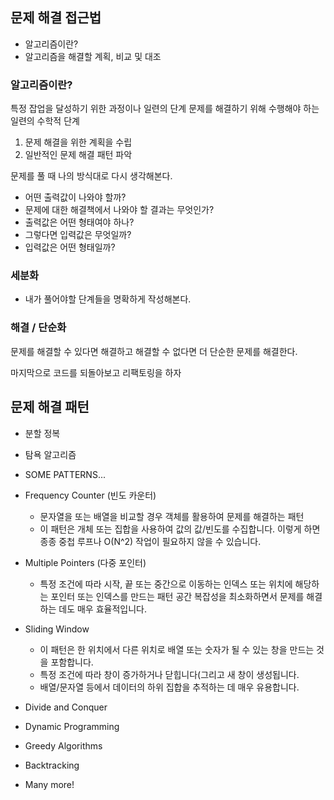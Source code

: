 ## 문제 해결 접근법

- 알고리즘이란?
- 알고리즘을 해결할 계획, 비교 및 대조

### 알고리즘이란?

특정 잡업을 달성하기 위한 과정이나 일련의 단계
문제를 해결하기 위해 수행해야 하는 일련의 수학적 단계

1. 문제 해결을 위한 계획을 수립
2. 일반적인 문제 해결 패턴 파악

문제를 풀 때 나의 방식대로 다시 생각해본다.

- 어떤 출력값이 나와야 할까?
- 문제에 대한 해결책에서 나와야 할 결과는 무엇인가?
- 출력값은 어떤 형태여야 하나?
- 그렇다면 입력값은 무엇일까?
- 입력값은 어떤 형태일까?

### 세분화

- 내가 풀어야할 단계들을 명확하게 작성해본다.

### 해결 / 단순화

문제를 해결할 수 있다면 해결하고 해결할 수 없다면 더 단순한 문제를 해결한다.

마지막으로 코드를 되돌아보고 리팩토링을 하자

## 문제 해결 패턴

- 분할 정복
- 탐욕 알고리즘

- SOME PATTERNS...

- Frequency Counter (빈도 카운터)

  - 문자열을 또는 배열을 비교할 경우 객체를 활용하여 문제를 해결하는 패턴
  - 이 패턴은 개체 또는 집합을 사용하여 값의 값/빈도를 수집합니다. 이렇게 하면 종종 중첩 루프나 O(N^2) 작업이 필요하지 않을 수 있습니다.

- Multiple Pointers (다중 포인터)

  - 특정 조건에 따라 시작, 끝 또는 중간으로 이동하는 인덱스 또는 위치에 해당하는 포인터 또는 인덱스를 만드는 패턴 공간 복잡성을 최소화하면서 문제를 해결하는 데도 매우 효율적입니다.

- Sliding Window

  - 이 패턴은 한 위치에서 다른 위치로 배열 또는 숫자가 될 수 있는 창을 만드는 것을 포함합니다.
  - 특정 조건에 따라 창이 증가하거나 닫힙니다(그리고 새 창이 생성됩니다.
  - 배열/문자열 등에서 데이터의 하위 집합을 추적하는 데 매우 유용합니다.

- Divide and Conquer
- Dynamic Programming
- Greedy Algorithms
- Backtracking
- Many more!
